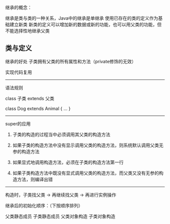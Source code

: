 继承的概念：

继承是类与类的一种关系，Java中的继承是单继承
使用已存在的类的定义作为基础建立新类
新类的定义可以增加新的数据或新的功能，也可以用父类的功能，但不能选择性地继承父类

类与定义
---

继承的好处  子类拥有父类的所有属性和方法（private修饰的无效）

实现代码复用

---

语法规则

class 子类 extends 父类

class Dog extends Animal {
  ...
}

---

super的应用

1. 子类的构造的过程当中必须调用其父类的构造方法

2. 如果子类的构造方法中没有显示调用父类的构造方法，则系统默认调用父类无参的构造方法

3. 如果显式地调用构造方法，必须在子类的构造方法第一行

4. 如果子类构造方法中既没有显式调用父类的构造方法，而父类又没有无参的构造方法，则编译出错

---

构造时，子类找父类 -> 再继续找父类 -> 再进行实例操作

继承后的初始化顺序：（下按顺序排列）

父类静态成员
子类静态成员
父类对象构造
子类对象构造